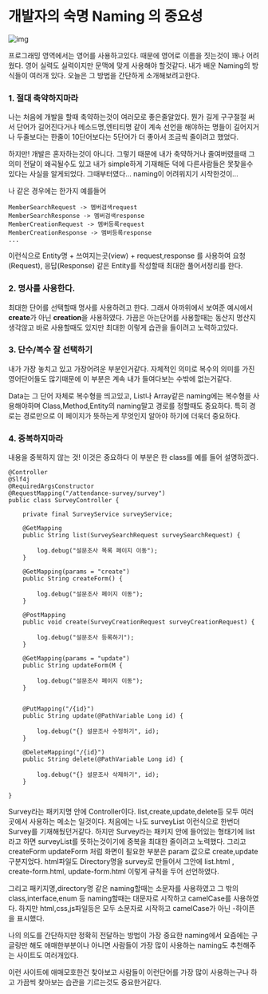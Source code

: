 # 개발자의 숙명 Naming 의 중요성 



![img](https://blog.kakaocdn.net/dn/uszjY/btqz7yPMDNZ/ax2KFfIqC0tuQnamkaBvp0/img.jpg)



프로그래밍 영역에서는 영어를 사용하고있다. 때문에 영어로 이름을 짓는것이 꽤나 어려웠다. 
영어 실력도 실력이지만 문맥에 맞게 사용해야 할것같다. 
내가 배운 Naming의 방식들이 여러개 있다. 오늘은 그 방법을 간단하게 소개해보려고한다. 



### 1. 절대 축약하지마라 

나는 처음에 개발을 할때 축약하는것이 여러모로 좋은줄알았다. 뭔가 길게 구구절절 써서 단어가 길어진다거나 메소드명,엔티티명 같이 계속 선언을 해야하는 명들이 길어지거나 두줄보다는 한줄이 10단어보다는 5단어가 더 좋아서 조금씩 줄이려고 했었다. 

하지만! 
개발은 혼자하는것이 아니다. 그렇기 때문에 내가 축약하거나 줄여버렸을때 그 의미 전달이 왜곡될수도 있고 내가 simple하게 기재해둔 덕에 다른사람들은 못찾을수 있다는 사실을 알게되었다. 
그때부터였다... naming이 어려워지기 시작한것이...



나 같은 경우에는 한가지 예를들어 

```
MemberSearchRequest -> 멤버검색request
MemberSearchResponse -> 멤버검색response
MemberCreationRequest -> 멤버등록request
MemberCreationResponse -> 멤버등록response
...
```

이런식으로 Entity명 + 쓰여지는곳(view) + request,response 를 사용하여 
요청(Request), 응답(Response) 같은 Entity를 작성할때  최대한 풀어서정리를 한다. 

 

### 2. 명사를 사용한다.

최대한 단어를 선택할때 명사를 사용하려고 한다. 
그래서 아까위에서 보여준 예시에서 **create**가 아닌 **creation**을 사용하였다. 
가끔은 아는단어를 사용할때는 동산지 명산지 생각않고 바로 사용할때도 있지만 최대한 이렇게 
습관을 들이려고 노력하고있다. 



### 3. 단수/복수 잘 선택하기

내가 가장 놓치고 있고 가장어려운 부분인거같다. 
자체적인 의미로 복수의 의미를 가진 영어단어들도 많기때문에 
이 부분은 계속 내가 들여다보는 수밖에 없는거같다. 

Data는 그 단어 자체로 복수형을 띄고있고, 
List나 Array같은 naming에는 복수형을 사용해야하며
Class,Method,Entity의 naming말고 경로를 정할때도 중요하다.
특히 경로는 경로만으로 이 페이지가 뜻하는게 무엇인지 알아야 하기에 더욱더 중요하다.



### 4. 중복하지마라

내용을 중복하지 않는 것! 이것은 중요하다 
이 부분은 한 class를 예를 들어 설명하겠다.

```
@Controller
@Slf4j
@RequiredArgsConstructor
@RequestMapping("/attendance-survey/survey")
public class SurveyController {

    private final SurveyService surveyService;

    @GetMapping
    public String list(SurveySearchRequest surveySearchRequest) {

        log.debug("설문조사 목록 페이지 이동");
    }

    @GetMapping(params = "create")
    public String createForm() {

        log.debug("설문조사 페이지 이동");
    }

    @PostMapping
    public void create(SurveyCreationRequest surveyCreationRequest) {

        log.debug("설문조사 등록하기");
    }
    
    @GetMapping(params = "update")
    public String updateForm(M {

        log.debug("설문조사 페이지 이동");
    }


    @PutMapping("/{id}")
    public String update(@PathVariable Long id) {

        log.debug("{} 설문조사 수정하기", id);
    }
    
    @DeleteMapping("/{id}")
    public String delete(@PathVariable Long id) {

        log.debug("{} 설문조사 삭제하기", id);
    }

}

```

Survey라는 패키지명 안에 Controller이다. 
list,create,update,delete등 모두 여러곳에서 사용하는 메소는 일것이다. 
처음에는 나도 surveyList 이런식으로 한번더 Survey를 기재해뒀던거같다. 
하지만 Survey라는 패키지 안에 들어있는 형태기에 list라고 하면 surveyList를 뜻하는것이기에 
중복을 최대한 줄이려고 노력했다. 
그리고 createForm updateForm 처럼 화면이 필요한 부분은 param 값으로 create,update 구분지었다. html파일도 Directory명을 survey로 만들어서 그안에 list.html , create-form.html, update-form.html 이렇게 규칙을 두어 선언하였다. 



그리고 패키지명,directory명 같은 naming할때는 소문자를 사용하였고 
그 밖의 class,interface,enum 등 naming할때는 대문자로 시작하고 camelCase를 사용하였다. 
하지만 html,css,js파일등은 모두 소문자로 시작하고 camelCase가 아닌 -하이픈을 표시했다.   



나의 의도를 간단하지만 정확히 전달하는 방법이 가장 중요한 naming에서 
요즘에는 구글링만 해도 애매한부분이나 아니면 사람들이 가장 많이 사용하는 naming도 
추천해주는 사이트도 여러개있다.

[변수명짓기]: https://www.curioustore.com/#!/util/naming

이런 사이트에 애매모호한건 찾아보고 사람들이 이런단어를 가장 많이 사용하는구나 하고 가끔씩 
찾아보는 습관을 기르는것도 중요한거같다. 

 

